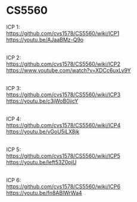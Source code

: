 # CS5560

ICP 1: 
<br />
https://github.com/cvs1578/CS5560/wiki/ICP1
<br />
https://youtu.be/AJaaBMz-Q9o
<br /> <br />


ICP 2:
<br />
https://github.com/cvs1578/CS5560/wiki/ICP2
<br />
https://www.youtube.com/watch?v=XDCc6uxLy9Y
<br /> <br />


ICP 3:
<br />
https://github.com/cvs1578/CS5560/wiki/ICP3
<br />
https://youtu.be/c3jWoB0iicY
<br /> <br />

ICP 4:
<br />
https://github.com/cvs1578/CS5560/wiki/ICP4
<br />https://youtu.be/vGoU5iLX8jk
<br /> <br />


ICP 5:
<br />
https://github.com/cvs1578/CS5560/wiki/ICP5
<br />https://youtu.be/Ieft53Z0pjU
<br /> <br />

ICP 6:
<br />
https://github.com/cvs1578/CS5560/wiki/ICP6
<br />https://youtu.be/fn8ABlWrWa4
<br /> <br />
